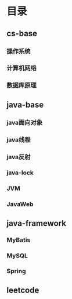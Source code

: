 # 目录

## cs-base

### 操作系统

### 计算机网络

### 数据库原理

## java-base

### java面向对象

### java线程

### java反射

### java-lock

### JVM

### JavaWeb

## java-framework

### MyBatis

### MySQL

### Spring

## leetcode

